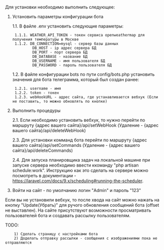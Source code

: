 Для установки необходимо выполнить следующее:
1) Установить параметры конфигурации бота


    1.1. В файле .env установить следующие параметры:

        1.1.1. WEATHER_API_TOKEN - токен сервиса openweathermap для получения температуры в Москве
        1.1.2. DB_CONNECTION=mysql - сервер базы данных
                DB_HOST - ip адрес сервера БД
                DB_PORT - порт сервера БД
                DB_DATABASE - название БД
                DB_USERNAME - имя пользователя БД
                DB_PASSWORD - пароль пользователя БД

    1.2. В файле конфигурации bots по пути config/bots.php установить значения для бота телеграмма, который был создан ранее:

        1.2.1. username - имя
        1.2.2. token - токен
        1.2.3. webHookURL - адрес сайта, где устанавливается вебхук (Если не поставить, то можно обновлять по кнопке)

2) Выполнить процедуры


    2.1. Если необходимо установить вебхук, то нужно перейти по маршруту {адрес вашего сайта}/api/setWebHook
    (Удаление - {адрес вашего сайта}/api/deleteWebHook)

    2.3. Для установки комманд бота перейти по маршруту {адрес вашего сайта}/api/setCommands
    (Удаление - {адрес вашего сайта}/api/deleteCommands)

    2.4. Для запуска планировщика задач на локальной машине при запуске сервера необходимо ввести ккоманду "php artisan schedule:work".
    Инструкцию как это сделать на сервере можно посмотреть в документации - https://laravel.com/docs/9.x/scheduling#running-the-scheduler.


3) Войти на сайт - по умолчанию логин "Admin" и пароль "123"

Если вы не установили вебхук, то после хвода на сайт можно нажать на кнопку "Update(Убрать)" для ручого обновления сообщений бота (offset не выставлен).
На сайте присутствуют возможности просматривать пользователей бота и создавать рассылку пользователям.




TODO:

        1) Сделать страницу с настройками бота
        2) Доделать отправку рассылки - сообщения с изображениями пока не отправляются


